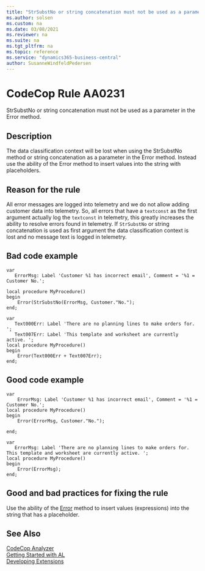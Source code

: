 ```yaml
---
title: "StrSubstNo or string concatenation must not be used as a parameter in the Error method."
ms.author: solsen
ms.custom: na
ms.date: 03/08/2021
ms.reviewer: na
ms.suite: na
ms.tgt_pltfrm: na
ms.topic: reference
ms.service: "dynamics365-business-central"
author: SusanneWindfeldPedersen
---
```

[//]: # (START>DO_NOT_EDIT)
[//]: # (IMPORTANT:Do not edit any of the content between here and the END>DO_NOT_EDIT.)
[//]: # (Any modifications should be made in the .xml files in the ModernDev repo.)
# CodeCop Rule AA0231
StrSubstNo or string concatenation must not be used as a parameter in the Error method.

## Description
The data classification context will be lost when using the StrSubstNo method or string concatenation as a parameter in the Error method. Instead use the ability of the Error method to insert values into the string with placeholders.

[//]: # (IMPORTANT: END>DO_NOT_EDIT)

## Reason for the rule
All error messages are logged into telemetry and we do not allow adding customer data into telemetry. So, all errors that have a `textconst` as the first argument actually log the `textconst` in telemetry, this greatly increases the ability to resolve errors found in telemetry. If `StrSubstNo` or string concatenation is used as first argument the data classification context is lost and no message text is logged in telemetry.
 
## Bad code example

```AL
var 
   ErrorMsg: Label 'Customer %1 has incorrect email', Comment = '%1 = Customer No.';

local procedure MyProcedure()
begin
    Error(StrSubstNo(ErrorMsg, Customer."No.");
end;
```

```AL
var
   Text000Err: Label 'There are no planning lines to make orders for. ';
   Text007Err: Label 'This template and worksheet are currently active. ';
local procedure MyProcedure()
begin
    Error(Text000Err + Text007Err);
end;
```

## Good code example

```AL
var 
    ErrorMsg: Label 'Customer %1 has incorrect email', Comment = '%1 = Customer No.';
local procedure MyProcedure()
begin
    Error(ErrorMsg, Customer."No.");

end;
```

```AL
var
   ErrorMsg: Label 'There are no planning lines to make orders for. This template and worksheet are currently active. ';
local procedure MyProcedure()
begin
    Error(ErrorMsg);
end;
```

## Good and bad practices for fixing the rule
Use the ability of the [Error](../methods-auto/dialog/dialog-error-method.md) method to insert values (expressions) into the string that has a placeholder.

## See Also  
[CodeCop Analyzer](codecop.md)  
[Getting Started with AL](../devenv-get-started.md)  
[Developing Extensions](../devenv-dev-overview.md)  
